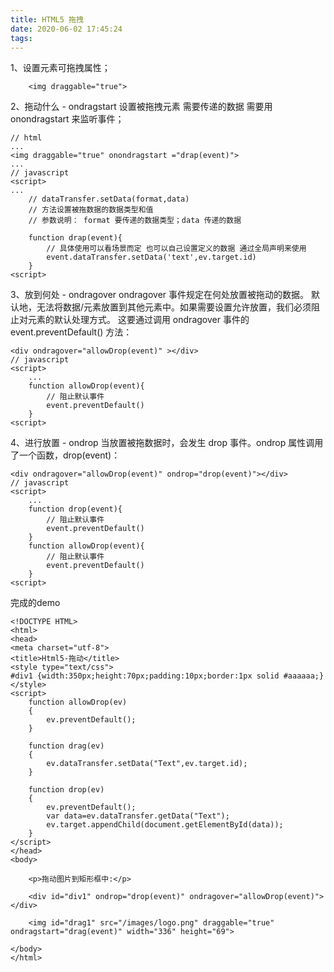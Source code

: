 ```yaml
---
title: HTML5 拖拽
date: 2020-06-02 17:45:24
tags:
---
```

1、设置元素可拖拽属性；
```
	<img draggable="true">
```
<!-- more -->
2、拖动什么 - ondragstart  设置被拖拽元素 需要传递的数据  需要用onondragstart 来监听事件；
```
// html
...
<img draggable="true" onondragstart ="drap(event)">
...
// javascript
<script>
...
	// dataTransfer.setData(format,data)
	// 方法设置被拖数据的数据类型和值
	// 参数说明： format 要传递的数据类型；data 传递的数据

	function drap(event){
		// 具体使用可以看场景而定 也可以自己设置定义的数据 通过全局声明来使用
		event.dataTransfer.setData('text',ev.target.id)
	}
<script>
```
3、放到何处 - ondragover
ondragover 事件规定在何处放置被拖动的数据。
默认地，无法将数据/元素放置到其他元素中。如果需要设置允许放置，我们必须阻止对元素的默认处理方式。
这要通过调用 ondragover 事件的 event.preventDefault() 方法：
```
<div ondragover="allowDrop(event)" ></div>
// javascript
<script>
	...
	function allowDrop(event){
		// 阻止默认事件
		event.preventDefault()
	}
<script>
```
4、进行放置 - ondrop
当放置被拖数据时，会发生 drop 事件。ondrop 属性调用了一个函数，drop(event)：
```
<div ondragover="allowDrop(event)" ondrop="drop(event)"></div>
// javascript
<script>
	...
	function drop(event){
		// 阻止默认事件
		event.preventDefault()
	}
	function allowDrop(event){
		// 阻止默认事件
		event.preventDefault()
	}
<script>
```

完成的demo
```
<!DOCTYPE HTML>
<html>
<head>
<meta charset="utf-8">
<title>Html5-拖动</title>
<style type="text/css">
#div1 {width:350px;height:70px;padding:10px;border:1px solid #aaaaaa;}
</style>
<script>
	function allowDrop(ev)
	{
	    ev.preventDefault();
	}

	function drag(ev)
	{
	    ev.dataTransfer.setData("Text",ev.target.id);
	}

	function drop(ev)
	{
	    ev.preventDefault();
	    var data=ev.dataTransfer.getData("Text");
	    ev.target.appendChild(document.getElementById(data));
	}
</script>
</head>
<body>

	<p>拖动图片到矩形框中:</p>

	<div id="div1" ondrop="drop(event)" ondragover="allowDrop(event)"></div>

	<img id="drag1" src="/images/logo.png" draggable="true" ondragstart="drag(event)" width="336" height="69">

</body>
</html>


```
